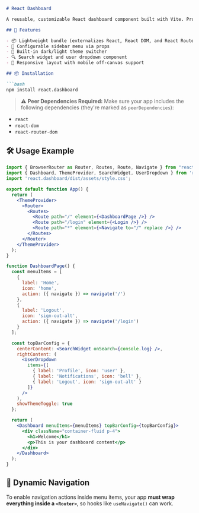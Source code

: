 ﻿```md
# React Dashboard

A reusable, customizable React dashboard component built with Vite. Provides a top bar, sidebar, and theming support — all configurable via props. Designed to integrate cleanly into apps that already use React Router.

## 🚀 Features

- 📦 Lightweight bundle (externalizes React, React DOM, and React Router)
- 🧩 Configurable sidebar menu via props
- 🎨 Built-in dark/light theme switcher
- 🔍 Search widget and user dropdown component
- 📱 Responsive layout with mobile off-canvas support

## 📦 Installation

```bash
npm install react.dashboard
```

> ⚠️ **Peer Dependencies Required:**
Make sure your app includes the following dependencies (they're marked as `peerDependencies`):
- `react`
- `react-dom`
- `react-router-dom`

## 🛠️ Usage Example

```jsx
import { BrowserRouter as Router, Routes, Route, Navigate } from "react-router-dom";
import { Dashboard, ThemeProvider, SearchWidget, UserDropdown } from 'react.dashboard';
import 'react.dashboard/dist/assets/style.css';

export default function App() {
  return (
    <ThemeProvider>
      <Router>
        <Routes>
          <Route path="/" element={<DashboardPage />} />
          <Route path="/login" element={<Login />} />
          <Route path="*" element={<Navigate to="/" replace />} />
        </Routes>
      </Router>
    </ThemeProvider>
  );
}

function DashboardPage() {
  const menuItems = [
    {
      label: 'Home',
      icon: 'home',
      action: ({ navigate }) => navigate('/')
    },
    {
      label: 'Logout',
      icon: 'sign-out-alt',
      action: ({ navigate }) => navigate('/login')
    }
  ];

  const topBarConfig = {
    centerContent: <SearchWidget onSearch={console.log} />,
    rightContent: (
      <UserDropdown
        items={[
          { label: 'Profile', icon: 'user' },
          { label: 'Notifications', icon: 'bell' },
          { label: 'Logout', icon: 'sign-out-alt' }
        ]}
      />
    ),
    showThemeToggle: true
  };

  return (
    <Dashboard menuItems={menuItems} topBarConfig={topBarConfig}>
      <div className="container-fluid p-4">
        <h1>Welcome</h1>
        <p>This is your dashboard content</p>
      </div>
    </Dashboard>
  );
}
```

## 🔄 Dynamic Navigation

To enable navigation actions inside menu items, your app **must wrap everything inside a `<Router>`**, so hooks like `useNavigate()` can work.
